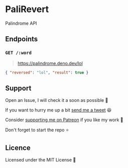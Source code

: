 # PaliRevert

Palindrome API

## Endpoints

### `GET /:word`

> https://palindrome.deno.dev/lol

```json
{ "reversed": "lol", "result": true }
```

## Support

Open an Issue, I will check it a soon as possible 👀

If you want to hurry me up a bit
[send me a tweet](https://twitter.com/UltiRequiem) 😆

Consider [supporting me on Patreon](https://patreon.com/UltiRequiem) if you
like my work 🙏

Don't forget to start the repo ⭐

## Licence

Licensed under the MIT License 📄
